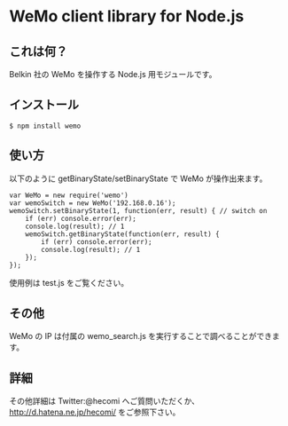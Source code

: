 WeMo client library for Node.js
=============

これは何？
--------------
Belkin 社の WeMo を操作する Node.js 用モジュールです。

インストール
--------------
	$ npm install wemo

使い方
--------------
以下のように getBinaryState/setBinaryState で WeMo が操作出来ます。

	var WeMo = new require('wemo')
	var wemoSwitch = new WeMo('192.168.0.16');
	wemoSwitch.setBinaryState(1, function(err, result) { // switch on
		if (err) console.error(err);
		console.log(result); // 1
		wemoSwitch.getBinaryState(function(err, result) {
			if (err) console.error(err);
			console.log(result); // 1
		});
	});

使用例は test.js をご覧ください。

その他
--------------
WeMo の IP は付属の wemo_search.js を実行することで調べることができます。

詳細
--------------
その他詳細は Twitter:@hecomi へご質問いただくか、http://d.hatena.ne.jp/hecomi/ をご参照下さい。

